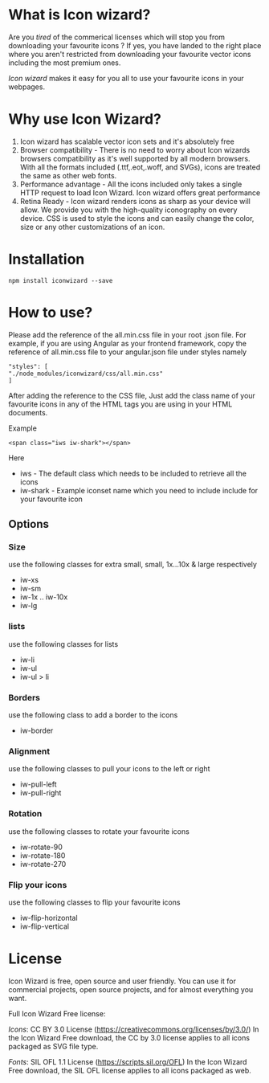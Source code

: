 # What is Icon wizard?

Are you *tired* of the commerical licenses which will stop
you from downloading your favourite icons ? If yes, you have landed
to the right place where you aren't restricted from downloading your
favourite vector icons including the most premium ones.

*Icon wizard* makes it easy for you all to use your favourite icons
in your webpages.

# Why use Icon Wizard?

1. Icon wizard has scalable vector icon sets and it's absolutely free
1. Browser compatibility - There is no need to worry about Icon wizards browsers compatibility as it's well supported by all modern browsers. With all the formats included (.ttf,.eot,.woff, and SVGs), icons are treated the same as other web fonts.
1. Performance advantage - All the icons included only takes a single HTTP request to load Icon Wizard. Icon wizard offers great performance
1. Retina Ready - Icon wizard renders icons as sharp as your device will allow. We provide you with the high-quality iconography on every device. CSS is used to style the icons and can easily change the color, size or any other customizations of an icon.

# Installation

`npm install iconwizard --save`

# How to use?

Please add the reference of the all.min.css file in your root .json file. For example, if you are using Angular as your frontend framework, copy the reference of all.min.css file to your angular.json file under styles namely

```
"styles": [
"./node_modules/iconwizard/css/all.min.css"
]
```

After adding the reference to the CSS file, Just add the class name of your favourite icons in any of the HTML tags you are using in your HTML documents.

Example

```
<span class="iws iw-shark"></span>

```
Here 
* iws - The default class which needs to be included to retrieve all the icons
* iw-shark - Example iconset name which you need to include include for your favourite icon

## Options

### Size
use the following classes for extra small, small, 1x...10x & large respectively 
* iw-xs
* iw-sm
* iw-1x .. iw-10x
* iw-lg

### lists
use the following classes for lists
* iw-li
* iw-ul
* iw-ul > li

### Borders
use the following class to add a border to the icons
* iw-border

### Alignment
use the following classes to pull your icons to the left or right
* iw-pull-left
* iw-pull-right

### Rotation

use the following classes to rotate your favourite icons
* iw-rotate-90
* iw-rotate-180
* iw-rotate-270

### Flip your icons

use the following classes to flip your favourite icons
* iw-flip-horizontal
* iw-flip-vertical

# License

Icon Wizard is free, open source and user friendly. You can use it for 
commercial projects, open source projects, and for almost everything you want.

Full Icon Wizard Free license: 

*Icons*: CC BY 3.0 License (https://creativecommons.org/licenses/by/3.0/)
In the Icon Wizard Free download, the CC by 3.0 license applies to all icons
packaged as SVG file type.

*Fonts*: SIL OFL 1.1 License (https://scripts.sil.org/OFL)
In the Icon Wizard Free download, the SIL OFL license applies to all icons packaged as web.

